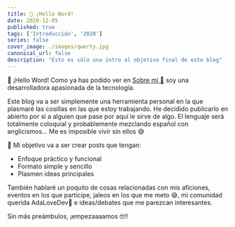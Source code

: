 ```yaml
---
title: 📝 ¡Hello Word!
date: 2020-12-05
published: true
tags: ['Introducción', '2020']
series: false
cover_image: ./images/qwerty.jpg
canonical_url: false
description: "Esto es sólo una intro al objetivo final de este blog"
---
```


👋 ¡Hello Word!
Como ya has podido ver en [Sobre mi 🖖](https://alexandrarivero.dev/lerele) soy una desarrolladora 
apasionada de la tecnología.

Este blog va a ser simplemente una herramienta personal en la que plasmaré las cosillas en las que estoy trabajando.
He decidido publicarlo en abierto por si a alguien que pase por aquí le sirve de algo.
El lenguaje será totalmente coloquial y probablemente mezclando español con anglicismos... 
Me es imposible vivir sin ellos 😅

🎯 Mi objetivo va a ser crear posts que tengan:
* Enfoque práctico y funcional
* Formato simple y sencillo  
* Plasmen ideas principales

También hablaré un poquito de cosas relacionadas con mis aficiones, eventos en los que participe,
jaleos en los que me meto 😅, mi comunidad querida AdaLoveDev🥰 e ideas/debates que me parezcan interesantes.

Sin más preámbulos, ¡empezaaaamos 🤓!!

